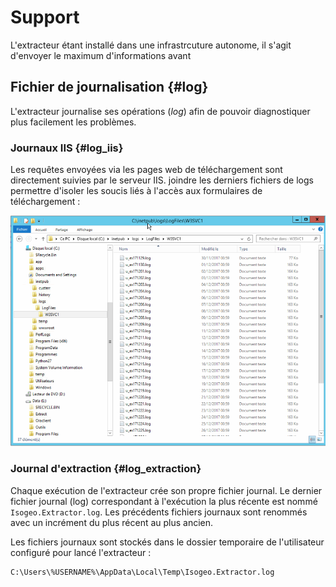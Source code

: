 # Support

L'extracteur étant installé dans une infrastrcuture autonome, il s'agit d'envoyer le maximum d'informations avant 


## Fichier de journalisation {#log}

L'extracteur journalise ses opérations (_log_) afin de pouvoir diagnostiquer plus facilement les problèmes.

### Journaux IIS {#log_iis}

Les requêtes envoyées via les pages web de téléchargement sont directement suivies par le serveur IIS. joindre les derniers fichiers de logs permettre d'isoler les soucis liés à l'accès aux formulaires de téléchargement :

!["IIS - Log files"](/assets/Extractor_IIS_logs.png "IIS - Où récupérer les fichiers de journalisation \(logs\)")

### Journal d'extraction {#log_extraction}

Chaque exécution de l'extracteur crée son propre fichier journal. Le dernier fichier journal  (log) correspondant à l'exécution la plus récente est nommé `Isogeo.Extractor.log`. Les précédents fichiers journaux sont renommés avec un incrément du plus récent au plus ancien.

Les fichiers journaux sont stockés dans le dossier temporaire de l'utilisateur configuré pour lancé l'extracteur :

```
C:\Users\%USERNAME%\AppData\Local\Temp\Isogeo.Extractor.log
```

